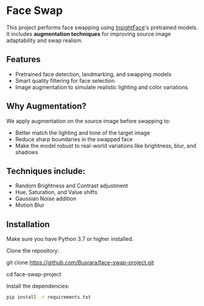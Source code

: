 # Face Swap 

This project performs face swapping using [InsightFace](https://github.com/deepinsight/insightface)'s pretrained models. It includes **augmentation techniques** for improving source image adaptability and swap realism.

## Features
- Pretrained face detection, landmarking, and swapping models
- Smart quality filtering for face selection
- Image augmentation to simulate realistic lighting and color variations

## Why Augmentation?
We apply augmentation on the source image before swapping to:
- Better match the lighting and tone of the target image
- Reduce sharp boundaries in the swapped face
- Make the model robust to real-world variations like brightness, blur, and shadows

## Techniques include:
- Random Brightness and Contrast adjustment
- Hue, Saturation, and Value shifts
- Gaussian Noise addition
- Motion Blur

## Installation

Make sure you have Python 3.7 or higher installed.

Clone the repository:

git clone https://github.com/Busrara/face-swap-project.git

cd face-swap-project

Install the dependencies:
```bash
pip install -r requirements.txt
